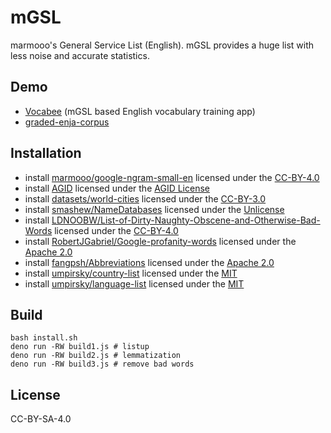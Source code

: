 # mGSL

marmooo's General Service List (English). mGSL provides a huge list with less
noise and accurate statistics.

## Demo

- [Vocabee](https://marmooo.github.io/vocabee/) (mGSL based English vocabulary
  training app)
- [graded-enja-corpus](https://github.com/marmooo/graded-enja-corpus)

## Installation

- install
  [marmooo/google-ngram-small-en](https://github.com/marmooo/google-ngram-small-en)
  licensed under the
  [CC-BY-4.0](https://github.com/marmooo/google-ngram-small-en/blob/main/LICENSE)
- install [AGID](http://wordlist.aspell.net/agid-readme/) licensed under the
  [AGID License](http://wordlist.aspell.net/agid-readme/)
- install [datasets/world-cities](https://github.com/datasets/world-cities)
  licensed under the [CC-BY-3.0](http://creativecommons.org/licenses/by/3.0/)
- install [smashew/NameDatabases](https://github.com/smashew/NameDatabases)
  licensed under the [Unlicense](https://github.com/smashew/NameDatabases)
- install
  [LDNOOBW/List-of-Dirty-Naughty-Obscene-and-Otherwise-Bad-Words](https://github.com/LDNOOBW/List-of-Dirty-Naughty-Obscene-and-Otherwise-Bad-Words)
  licensed under the [CC-BY-4.0](https://creativecommons.org/licenses/by/4.0/)
- install
  [RobertJGabriel/Google-profanity-words](https://github.com/RobertJGabriel/Google-profanity-words)
  licensed under the
  [Apache 2.0](https://www.apache.org/licenses/LICENSE-2.0.txt)
- install [fangpsh/Abbreviations](https://github.com/fangpsh/Abbreviations)
  licensed under the
  [Apache 2.0](https://www.apache.org/licenses/LICENSE-2.0.txt)
- install [umpirsky/country-list](https://github.com/umpirsky/country-list)
  licensed under the [MIT](https://github.com/umpirsky/country-list)
- install [umpirsky/language-list](https://github.com/umpirsky/language-list)
  licensed under the [MIT](https://github.com/umpirsky/language-list)

## Build

```
bash install.sh
deno run -RW build1.js # listup
deno run -RW build2.js # lemmatization
deno run -RW build3.js # remove bad words
```

## License

CC-BY-SA-4.0
